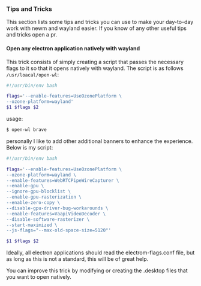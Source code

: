 ### Tips and Tricks

This section lists some tips and tricks you can use to make your day-to-day work with newm and wayland easier. If you know of any other useful tips and tricks open a pr.


#### Open any electron application natively with wayland

This trick consists of simply creating a script that passes the necessary flags to it so that it opens natively with wayland.
The script is as follows `/usr/loacal/open-wl`:
``` bash
#!/usr/bin/env bash

flags='--enable-features=UseOzonePlatform \
--ozone-platform=wayland'
$1 $flags $2
```

usage:

``` bash
$ open-wl brave
```

personally I like to add other additional banners to enhance the experience.
Below is my script:

``` bash
#!/usr/bin/env bash

flags='--enable-features=UseOzonePlatform \
--ozone-platform=wayland \
--enable-features=WebRTCPipeWireCapturer \
--enable-gpu \
--ignore-gpu-blocklist \
--enable-gpu-rasterization \
--enable-zero-copy \
--disable-gpu-driver-bug-workarounds \
--enable-features=VaapiVideoDecoder \
--disable-software-rasterizer \
--start-maximized \
--js-flags="--max-old-space-size=5120"'

$1 $flags $2
```
Ideally, all electron applications should read the electrom-flags.conf file, but as long as this is not a standard, this will be of great help.

You can improve this trick by modifying or creating the .desktop files that you
want to open natively.
